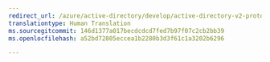 ```yaml
---
redirect_url: /azure/active-directory/develop/active-directory-v2-protocols-oauth-client-creds
translationtype: Human Translation
ms.sourcegitcommit: 146d1377a017becdcdcd7fed7b97f07c2cb2bb39
ms.openlocfilehash: a52bd72805eccea1b2280b3d3f61c1a3202b6296

---
```



<!--HONumber=Feb17_HO3-->


